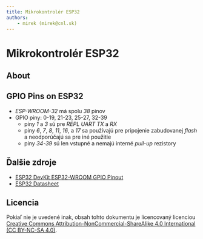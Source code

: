 ```yaml
---
title: Mikrokontrolér ESP32
authors:
	- mirek (mirek@cnl.sk)
---
```


# Mikrokontrolér ESP32

## About

## GPIO Pins on ESP32

- *ESP-WROOM-32* má spolu *38* pinov
- GPIO piny: 0-19,  21-23,  25-27, 32-39
  - piny *1* a *3* sú pre *REPL UART TX* a *RX*
  - piny *6*, *7*, *8*, *11*, *16*, a *17* sa používajú pre pripojenie zabudovanej *flash* a neodporúčajú sa pre iné použitie
  - piny *34-39* sú len vstupné a nemajú interné *pull-up* rezistory



## Ďalšie zdroje

* [ESP32 DevKit ESP32-WROOM GPIO Pinout](https://circuits4you.com/2018/12/31/esp32-devkit-esp32-wroom-gpio-pinout/)
* [ESP32 Datasheet](files/esp32-wroom-32_datasheet_en.pdf)

## Licencia

Pokiaľ nie je uvedené inak, obsah tohto dokumentu je licencovaný licenciou [Creative Commons Attribution-NonCommercial-ShareAlike 4.0 International (CC BY-NC-SA 4.0)](https://creativecommons.org/licenses/by-nc-sa/4.0/).




